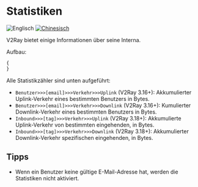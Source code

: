 # Statistiken

![Englisch](../resources/englishc.svg) [![Chinesisch](../resources/chinese.svg)](https://www.v2ray.com/chapter_02/stats.html)

V2Ray bietet einige Informationen über seine Interna.

Aufbau:

```javascript
{
}
```

Alle Statistikzähler sind unten aufgeführt:

* `Benutzer>>>[email]>>>Verkehr>>>Uplink` (V2Ray 3.16+): Akkumulierter Uplink-Verkehr eines bestimmten Benutzers in Bytes.
* `Benutzer>>>[email]>>>Verkehr>>>Downlink` (V2Ray 3.16+): Kumulierter Downlink-Verkehr eines bestimmten Benutzers in Bytes.
* `Inbound>>>[tag]>>>Verkehr>>>Uplink` (V2Ray 3.18+): Akkumulierte Uplink-Verkehr von bestimmten eingehenden, in Bytes.
* `Inbound>>>[tag]>>>Verkehr>>>Downlink` (V2Ray 3.18+): Akkumulierter Downlink-Verkehr spezifischen eingehenden, in Bytes.

## Tipps

* Wenn ein Benutzer keine gültige E-Mail-Adresse hat, werden die Statistiken nicht aktiviert.